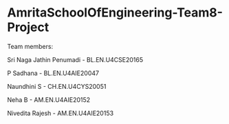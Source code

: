 # AmritaSchoolOfEngineering-Team8-Project

Team members:

Sri Naga Jathin Penumadi - BL.EN.U4CSE20165

P Sadhana - BL.EN.U4AIE20047

Naundhini S - CH.EN.U4CYS20051

Neha B - AM.EN.U4AIE20152

Nivedita Rajesh - AM.EN.U4AIE20153
